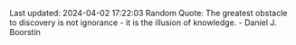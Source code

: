 Last updated: 2024-04-02 17:22:03
Random Quote: The greatest obstacle to discovery is not ignorance - it is the illusion of knowledge. - Daniel J. Boorstin